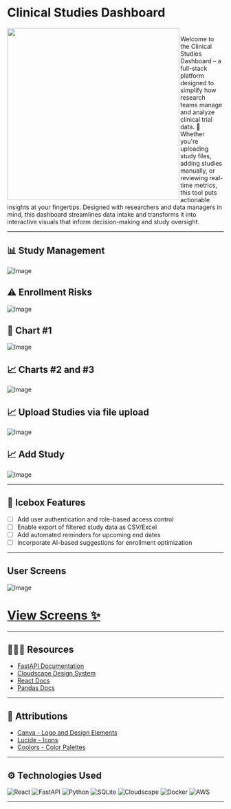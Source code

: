 # Clinical Studies Dashboard

<img align="left" width="400" height="400" src="https://i.imgur.com/0zg1Fgg.png">
<br>
Welcome to the Clinical Studies Dashboard – a full-stack platform designed to simplify how research teams manage and analyze clinical trial data. 🧬 Whether you're uploading study files, adding studies manually, or reviewing real-time metrics, this tool puts actionable insights at your fingertips. Designed with researchers and data managers in mind, this dashboard streamlines data intake and transforms it into interactive visuals that inform decision-making and study oversight.

---

## 📊 Study Management
![Image](https://i.imgur.com/gXFWbl4.png)

## ⚠️ Enrollment Risks
![Image](https://i.imgur.com/5KrOVb5.png)

## 📁 Chart #1
![Image](https://i.imgur.com/6zOoowi.png)

## 📈 Charts #2 and #3
![Image](https://i.imgur.com/iQhkSpm.png)

## 📈 Upload Studies via file upload
![Image](https://i.imgur.com/Gk0pLVM.png)

## 📈 Add Study
![Image](https://i.imgur.com/YbbgCAO.png)

---

## 🧊 Icebox Features
- [ ] Add user authentication and role-based access control
- [ ] Enable export of filtered study data as CSV/Excel
- [ ] Add automated reminders for upcoming end dates
- [ ] Incorporate AI-based suggestions for enrollment optimization

---

## User Screens
![Image](https://i.imgur.com/2hUPgxE.png)
# [View Screens ✨](https://whimsical.com/bms-DReH9YFer34PcJPkTagEtP)

---

## 👩🏽‍💻 Resources
- [FastAPI Documentation](https://fastapi.tiangolo.com/)
- [Cloudscape Design System](https://cloudscape.design/)
- [React Docs](https://reactjs.org/)
- [Pandas Docs](https://pandas.pydata.org/)

---

## 🛟 Attributions
- [Canva - Logo and Design Elements](https://www.canva.com/)
- [Lucide - Icons](https://lucide.dev/guide/packages/lucide-react)
- [Coolors - Color Palettes](https://coolors.co/palettes/trending)

---

## ⚙️ Technologies Used
![React](https://img.shields.io/badge/react-%2320232a.svg?style=for-the-badge&logo=react&logoColor=%2361DAFB)
![FastAPI](https://img.shields.io/badge/fastapi-005571?style=for-the-badge&logo=fastapi)
![Python](https://img.shields.io/badge/Python-3776AB?style=for-the-badge&logo=python&logoColor=white)
![SQLite](https://img.shields.io/badge/sqlite-%2307405e.svg?style=for-the-badge&logo=sqlite&logoColor=white)
![Cloudscape](https://img.shields.io/badge/cloudscape-000000?style=for-the-badge)
![Docker](https://img.shields.io/badge/docker-%230db7ed.svg?style=for-the-badge&logo=docker&logoColor=white)
![AWS](https://img.shields.io/badge/Amazon_AWS-FF9900?style=for-the-badge&logo=amazonaws&logoColor=white)

---